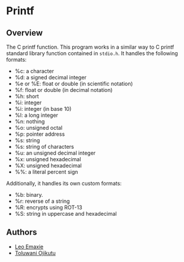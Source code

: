 # Printf

## Overview
The C printf function. This program works in a similar way to C printf standard library function contained in `stdio.h`. It handles the following formats:
* %c: a character
* %d: a signed decimal integer
* %e or %E: float or double (in scientific notation)
* %f: float or double (in decimal notation)
* %h: short
* %i: integer
* %i: integer (in base 10)
* %l: a long integer
* %n: nothing
* %o: unsigned octal
* %p: pointer address
* %s: string
* %s: string of characters
* %u: an unsigned decimal integer
* %x: unsigned hexadecimal
* %X: unsigned hexadecimal
* %%: a literal percent sign

Additionally, it handles its own custom formats:
* %b: binary.
* %r: reverse of a string
* %R: encrypts using ROT-13
* %S: string in uppercase and hexadecimal

## Authors
* [Leo Emaxie](https://github.com/leoemaxie)
* [Toluwani Ojikutu](https://github.com/Toluwaniojiks)
